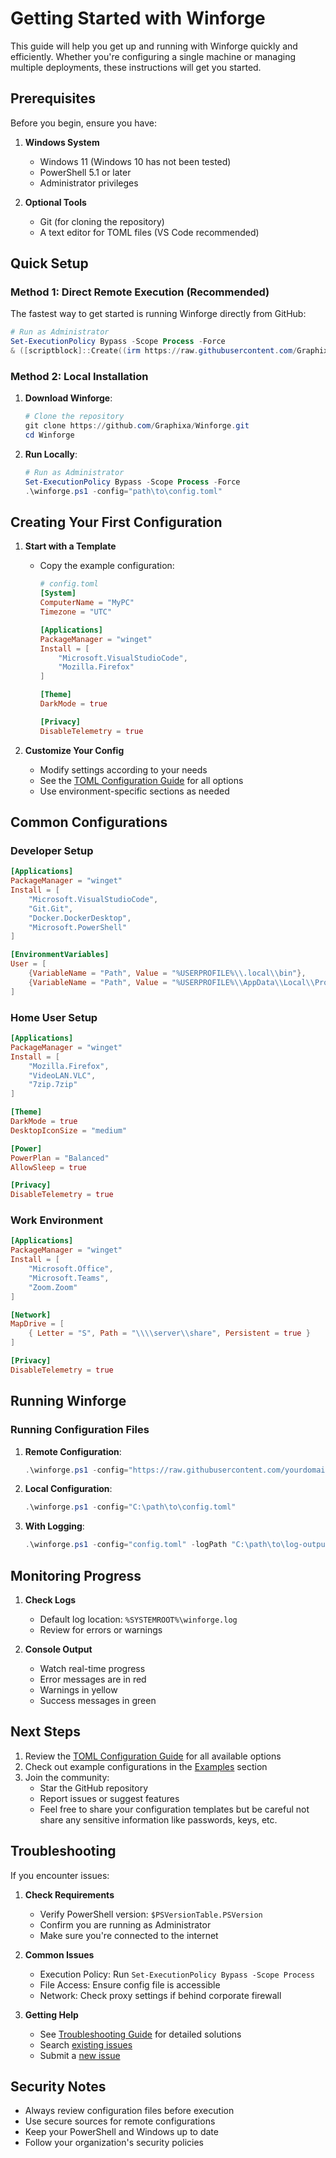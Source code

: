 # Getting Started with Winforge

This guide will help you get up and running with Winforge quickly and efficiently. Whether you're configuring a single machine or managing multiple deployments, these instructions will get you started.

## Prerequisites

Before you begin, ensure you have:

1. **Windows System**
   - Windows 11 (Windows 10 has not been tested)
   - PowerShell 5.1 or later
   - Administrator privileges

2. **Optional Tools**
   - Git (for cloning the repository)
   - A text editor for TOML files (VS Code recommended)

## Quick Setup

### Method 1: Direct Remote Execution (Recommended)

The fastest way to get started is running Winforge directly from GitHub:

```powershell
# Run as Administrator
Set-ExecutionPolicy Bypass -Scope Process -Force
& ([scriptblock]::Create((irm https://raw.githubusercontent.com/Graphixa/Winforge/main/winforge.ps1))) -config "https://raw.githubusercontent.com/yourdomain/config.toml"
```

### Method 2: Local Installation

1. **Download Winforge**:
   ```powershell
   # Clone the repository
   git clone https://github.com/Graphixa/Winforge.git
   cd Winforge
   ```

2. **Run Locally**:
   ```powershell
   # Run as Administrator
   Set-ExecutionPolicy Bypass -Scope Process -Force
   .\winforge.ps1 -config="path\to\config.toml"
   ```

## Creating Your First Configuration

1. **Start with a Template**
   - Copy the example configuration:
     ```toml
     # config.toml
     [System]
     ComputerName = "MyPC"
     Timezone = "UTC"
     
     [Applications]
     PackageManager = "winget"
     Install = [
         "Microsoft.VisualStudioCode",
         "Mozilla.Firefox"
     ]
     
     [Theme]
     DarkMode = true
     
     [Privacy]
     DisableTelemetry = true
     ```

2. **Customize Your Config**
   - Modify settings according to your needs
   - See the [TOML Configuration Guide](TOML-Configuration-Guide) for all options
   - Use environment-specific sections as needed

## Common Configurations

### Developer Setup
```toml
[Applications]
PackageManager = "winget"
Install = [
    "Microsoft.VisualStudioCode",
    "Git.Git",
    "Docker.DockerDesktop",
    "Microsoft.PowerShell"
]

[EnvironmentVariables]
User = [
    {VariableName = "Path", Value = "%USERPROFILE%\\.local\\bin"},
    {VariableName = "Path", Value = "%USERPROFILE%\\AppData\\Local\\Programs\\Python\\Python310\\Scripts"}
]
```

### Home User Setup
```toml
[Applications]
PackageManager = "winget"
Install = [
    "Mozilla.Firefox",
    "VideoLAN.VLC",
    "7zip.7zip"
]

[Theme]
DarkMode = true
DesktopIconSize = "medium"

[Power]
PowerPlan = "Balanced"
AllowSleep = true

[Privacy]
DisableTelemetry = true
```

### Work Environment
```toml
[Applications]
PackageManager = "winget"
Install = [
    "Microsoft.Office",
    "Microsoft.Teams",
    "Zoom.Zoom"
]

[Network]
MapDrive = [
    { Letter = "S", Path = "\\\\server\\share", Persistent = true }
]

[Privacy]
DisableTelemetry = true
```

## Running Winforge

### Running Configuration Files

1. **Remote Configuration**:
   ```powershell
   .\winforge.ps1 -config="https://raw.githubusercontent.com/yourdomain/config.toml"
   ```

2. **Local Configuration**:
   ```powershell
   .\winforge.ps1 -config="C:\path\to\config.toml"
   ```

3. **With Logging**:
   ```powershell
   .\winforge.ps1 -config="config.toml" -logPath "C:\path\to\log-output.txt"
   ```

## Monitoring Progress

1. **Check Logs**
   - Default log location: `%SYSTEMROOT%\winforge.log`
   - Review for errors or warnings

2. **Console Output**
   - Watch real-time progress
   - Error messages are in red
   - Warnings in yellow
   - Success messages in green

## Next Steps

1. Review the [TOML Configuration Guide](TOML-Configuration-Guide) for all available options
2. Check out example configurations in the [Examples](Examples) section
3. Join the community:
   - Star the GitHub repository
   - Report issues or suggest features
   - Feel free to share your configuration templates but be careful not share any sensitive information like passwords, keys, etc.

## Troubleshooting

If you encounter issues:

1. **Check Requirements**
   - Verify PowerShell version: `$PSVersionTable.PSVersion`
   - Confirm you are running as Administrator
   - Make sure you're connected to the internet

2. **Common Issues**
   - Execution Policy: Run `Set-ExecutionPolicy Bypass -Scope Process`
   - File Access: Ensure config file is accessible
   - Network: Check proxy settings if behind corporate firewall

3. **Getting Help**
   - See [Troubleshooting Guide](Troubleshooting) for detailed solutions
   - Search [existing issues](https://github.com/Graphixa/Winforge/issues)
   - Submit a [new issue](https://github.com/Graphixa/Winforge/issues/new)

## Security Notes

- Always review configuration files before execution
- Use secure sources for remote configurations
- Keep your PowerShell and Windows up to date
- Follow your organization's security policies